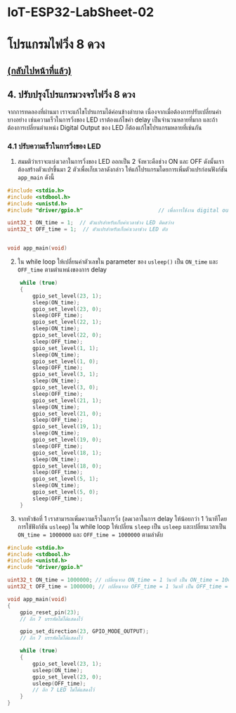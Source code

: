 # IoT-ESP32-LabSheet-02
# โปรแกรมไฟวิ่ง 8 ดวง
## [(กลับไปหน้าที่แล้ว)](./chasing_led.md)

## 4. ปรับปรุงโปรแกรมวงจรไฟวิ่ง 8 ดวง 

จากการทดลองที่ผ่านมา เราจะแก้ไขโปรแกรมได้ค่อนข้างลำบาด เนื่องจากเมื่อต้องการปรับเปลี่ยนค่าบางอย่าง เช่นความเร็วในการวิ่งของ LED เราต้องแก้ไขค่า delay เป็นจำนวนหลายที่มาก และถ้าต้องการเปลี่ยนตำแหน่ง Digital Output ของ LED ก็ต้องแก้ไขโปรแกรมหลายที่เช่นกัน

### 4.1 ปรับความเร็วในการวิ่งของ LED
1. สมมติว่าเราจะแบ่งเวลาในการวิ่งของ LED ออกเป็น 2 จังหวะคือช่วง ON และ OFF ดังนั้นเราต้องสร้างตัวแปรขึ้นมา 2 ตัวเพื่อเก็บเวลาดังกล่าว ให้แก้โปรแกรมโดยการเพิ่มตัวแปรก่อนฟังก์ชัน `app_main` ดังนี้

```c
#include <stdio.h>
#include <stdbool.h>
#include <unistd.h>
#include "driver/gpio.h"                        // เพื่อการใช้งาน digital output (GPIO)

uint32_t ON_time = 1;  // ตัวแปรสำหรับเก็บค่าเวลาช่วง LED ติดสว่าง
uint32_t OFF_time = 1;  // ตัวแปรสำหรับเก็บค่าเวลาช่วง LED ดับ


void app_main(void)
```

2. ใน while loop ให้เปลี่ยนค่าตัวเลขใน parameter ของ `usleep()` เป็น `ON_time` และ `OFF_time` ตามตำแหน่งของการ delay 


```c
    while (true)
    {
        gpio_set_level(23, 1);
        sleep(ON_time);
        gpio_set_level(23, 0);
        sleep(OFF_time);
        gpio_set_level(22, 1);
        sleep(ON_time);
        gpio_set_level(22, 0);
        sleep(OFF_time);
        gpio_set_level(1, 1);
        sleep(ON_time);
        gpio_set_level(1, 0);
        sleep(OFF_time);
        gpio_set_level(3, 1);
        sleep(ON_time);
        gpio_set_level(3, 0);
        sleep(OFF_time);
        gpio_set_level(21, 1);
        sleep(ON_time);
        gpio_set_level(21, 0);
        sleep(OFF_time);
        gpio_set_level(19, 1);
        sleep(ON_time);
        gpio_set_level(19, 0);
        sleep(OFF_time);
        gpio_set_level(18, 1);
        sleep(ON_time);
        gpio_set_level(18, 0);
        sleep(OFF_time);
        gpio_set_level(5, 1);
        sleep(ON_time);
        gpio_set_level(5, 0);
        sleep(OFF_time);
    }
```

3. จากหัวข้อที่ 1 เราสามารถเพิ่มความเร็วในการวิ่ง (ลดเวลาในการ delay ให้น้อยกว่า 1 วินาทีโดยการใช้ฟังก์ชัน `usleep`) ใน while loop ให้เปลี่ยน `sleep` เป็น `usleep` และเปลี่ยนเวลาเป็น  `ON_time = 1000000` และ `OFF_time = 1000000` ตามลำดับ 

```c
#include <stdio.h>
#include <stdbool.h>
#include <unistd.h>
#include "driver/gpio.h"

uint32_t ON_time = 1000000; // เปลี่ยนจาอ ON_time = 1 วินาที เป็น ON_time = 1000000 ไมโครวินาที LED จะวิ่งเร็วเท่าเดิม
uint32_t OFF_time = 1000000; // เปลี่ยนจาอ OFF_time = 1 วินาที เป็น OFF_time = 1000000 ไมโครวินาที LED จะวิ่งเร็วเท่าเดิม

void app_main(void)
{
    gpio_reset_pin(23);
    // อีก 7 บรรทัดไม่ได้แสดงไว้

    gpio_set_direction(23, GPIO_MODE_OUTPUT);
    // อีก 7 บรรทัดไม่ได้แสดงไว้

    while (true)
    {
        gpio_set_level(23, 1);
        usleep(ON_time);
        gpio_set_level(23, 0);
        usleep(OFF_time);
        // อีก 7 LED ไม่ได้แสดงไว้
    }
}
```
